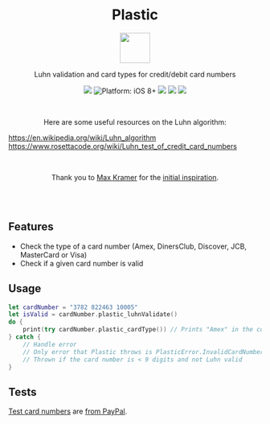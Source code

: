 <h1 align="center">Plastic</h1>

<p align="center">
  <img src="http://emojipedia-us.s3.amazonaws.com/cache/26/9a/269a5bacd4afc699e47a6ddea49b592d.png" width=60 height=60>
</p>
<p align="center">
  Luhn validation and card types for credit/debit card numbers
</p>
<p align="center">
    <a href="https://developer.apple.com/swift/" ><img src="https://img.shields.io/badge/Swift-2.2-orange.svg?style=flat"></a>
    <img src="https://img.shields.io/badge/platform-iOS%208%2B-blue.svg?style=flat" alt="Platform: iOS 8+">
    <a href="https://travis-ci.org/LootApp/Plastic"><img src="https://travis-ci.org/LootApp/Plastic.svg?branch=master"></a>
    <a href="https://codecov.io/github/LootApp/Plastic?branch=master"><img src="https://codecov.io/github/LootApp/Plastic/coverage.svg?branch=master"></a>
    <img src="https://img.shields.io/badge/package%20managers-SPM%20%7C%20Carthage-yellow.svg">
</p>

<br>

<p align="center">
  Here are some useful resources on the Luhn algorithm: <br>

  https://en.wikipedia.org/wiki/Luhn_algorithm <br>
  https://www.rosettacode.org/wiki/Luhn_test_of_credit_card_numbers
</p>

<br>

<p align="center">
  Thank you to <a href="https://twitter.com/MaxKramer">Max Kramer</a> for the <a href="https://github.com/maxkramer/objectiveluhn">initial inspiration</a>.
</p>


<br>
<br>

## Features

- Check the type of a card number (Amex, DinersClub, Discover, JCB, MasterCard or Visa)
- Check if a given card number is valid

## Usage

```swift
let cardNumber = "3782 822463 10005"
let isValid = cardNumber.plastic_luhnValidate()
do {
    print(try cardNumber.plastic_cardType()) // Prints "Amex" in the console
} catch {
    // Handle error
    // Only error that Plastic throws is PlasticError.InvalidCardNumber
    // Thrown if the card number is < 9 digits and not Luhn valid
}
```

## Tests

[Test card numbers](https://github.com/LootApp/Plastic/blob/master/PlasticTests/TestCardNumbers.plist) are [from PayPal](http://www.paypalobjects.com/en_US/vhelp/paypalmanager_help/credit_card_numbers.htm).
